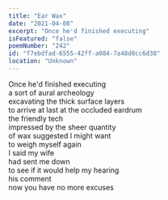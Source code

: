 ```yaml
---
title: "Ear Wax"
date: "2021-04-08"
excerpt: "Once he'd finished executing"
isFeatured: "false"
poemNumber: "242"
id: "f7ebdfad-6555-42ff-a084-7a48d0cc6d38"
location: "Unknown"
---
```


Once he'd finished executing  
a sort of aural archeology  
excavating the thick surface layers  
to arrive at last at the occluded eardrum  
the friendly tech  
impressed by the sheer quantity  
of wax suggested I might want  
to weigh myself again  
I said my wife  
had sent me down  
to see if it would help my hearing  
his comment  
now you have no more excuses
